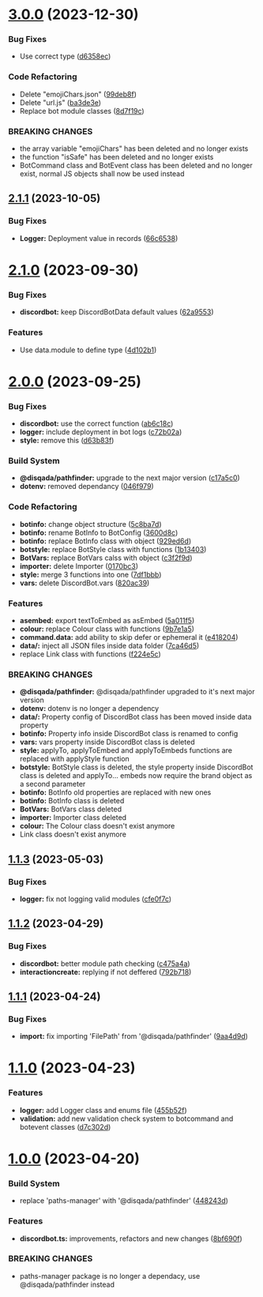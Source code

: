 # [3.0.0](https://github.com/DisQada/HalfBot/compare/v2.1.1...v3.0.0) (2023-12-30)


### Bug Fixes

* Use correct type ([d6358ec](https://github.com/DisQada/HalfBot/commit/d6358ecf1ec11a6496e5f4ebbe405936d6cea517))


### Code Refactoring

* Delete "emojiChars.json" ([99deb8f](https://github.com/DisQada/HalfBot/commit/99deb8ff69776b36658ef668aa1bdf9b96fad0b1))
* Delete "url.js" ([ba3de3e](https://github.com/DisQada/HalfBot/commit/ba3de3eeb216999a225b6ce37187f059290b5ab4))
* Replace bot module classes ([8d7f19c](https://github.com/DisQada/HalfBot/commit/8d7f19c39037a162f3897b44a952f3d7d4bd34f4))


### BREAKING CHANGES

* the array variable "emojiChars" has been deleted and no longer exists
* the function "isSafe" has been deleted and no longer exists
* BotCommand class and BotEvent class has been deleted and no longer exist, normal JS objects shall now be used instead

## [2.1.1](https://github.com/DisQada/HalfBot/compare/v2.1.0...v2.1.1) (2023-10-05)

### Bug Fixes

- **Logger:** Deployment value in records ([66c6538](https://github.com/DisQada/HalfBot/commit/66c6538aa0c15ef026a8fd133534268c1353bff9))

# [2.1.0](https://github.com/DisQada/halfbot/compare/v2.0.0...v2.1.0) (2023-09-30)

### Bug Fixes

- **discordbot:** keep DiscordBotData default values ([62a9553](https://github.com/DisQada/halfbot/commit/62a955353e5dac4d01753589755d2abed6e29025))

### Features

- Use data.module to define type ([4d102b1](https://github.com/DisQada/halfbot/commit/4d102b122ee307527ff7930a201dcaec2f0ab34f))

# [2.0.0](https://github.com/DisQada/halfbot/compare/v1.1.3...v2.0.0) (2023-09-25)

### Bug Fixes

- **discordbot:** use the correct function ([ab6c18c](https://github.com/DisQada/halfbot/commit/ab6c18cd74d854141ae35015d6a1ab0e5463d265))
- **logger:** include deployment in bot logs ([c72b02a](https://github.com/DisQada/halfbot/commit/c72b02affe8e13909469a4ae0d546843d90b410f))
- **style:** remove this ([d63b83f](https://github.com/DisQada/halfbot/commit/d63b83fcc09b0d38e599c801ef23c0efe2247694))

### Build System

- **@disqada/pathfinder:** upgrade to the next major version ([c17a5c0](https://github.com/DisQada/halfbot/commit/c17a5c0385e3c58404f7c8c0c68c88b9148f5dd8))
- **dotenv:** removed dependancy ([046f979](https://github.com/DisQada/halfbot/commit/046f9796515d919c5769950547de7833b142a891))

### Code Refactoring

- **botinfo:** change object structure ([5c8ba7d](https://github.com/DisQada/halfbot/commit/5c8ba7d4df15cee075e7220c500c027e7c86f33b))
- **botinfo:** rename BotInfo to BotConfig ([3600d8c](https://github.com/DisQada/halfbot/commit/3600d8c709c83944c0f6c2a72a9d10e8202d56db))
- **botinfo:** replace BotInfo class with object ([929ed6d](https://github.com/DisQada/halfbot/commit/929ed6d14e120f1941f1568c20428c7c72029d40))
- **botstyle:** replace BotStyle class with functions ([1b13403](https://github.com/DisQada/halfbot/commit/1b13403155fcd230242c3c12510bc0572a4d3eb9))
- **BotVars:** replace BotVars calss with object ([c3f2f9d](https://github.com/DisQada/halfbot/commit/c3f2f9da9fccae9c04d19a892802dffeca09bb50))
- **importer:** delete Importer ([0170bc3](https://github.com/DisQada/halfbot/commit/0170bc3368bcddba7ac95819becb8239e459d209))
- **style:** merge 3 functions into one ([7df1bbb](https://github.com/DisQada/halfbot/commit/7df1bbbbb20d123dd80b6056d9775c76d856454a))
- **vars:** delete DiscordBot.vars ([820ac39](https://github.com/DisQada/halfbot/commit/820ac39f311d0e1ff1490e026cf4fd3076fe518d))

### Features

- **asembed:** export textToEmbed as asEmbed ([5a011f5](https://github.com/DisQada/halfbot/commit/5a011f57c1ce0439a488f4ce2b9aeab29f7a52b9))
- **colour:** replace Colour class with functions ([9b7e1a5](https://github.com/DisQada/halfbot/commit/9b7e1a510bb672438240fbb7f81987185a92b6bd))
- **command.data:** add ability to skip defer or ephemeral it ([e418204](https://github.com/DisQada/halfbot/commit/e4182044c4160de0d318d94d5555e44b853aa894))
- **data/:** inject all JSON files inside data folder ([7ca46d5](https://github.com/DisQada/halfbot/commit/7ca46d53b731ab1b98d5904f5366e04f141d0bbf))
- replace Link class with functions ([f224e5c](https://github.com/DisQada/halfbot/commit/f224e5c6657aefbda2fc7074bff86333c1efcfc0))

### BREAKING CHANGES

- **@disqada/pathfinder:** @disqada/pathfinder upgraded to it's next major version
- **dotenv:** dotenv is no longer a dependency
- **data/:** Property config of DiscordBot class has been moved inside data property
- **botinfo:** Property info inside DiscordBot class is renamed to config
- **vars:** vars property inside DiscordBot class is deleted
- **style:** applyTo, applyToEmbed and applyToEmbeds functions are replaced with applyStyle
  function
- **botstyle:** BotStyle class is deleted, the style property inside DiscordBot class is deleted
  and applyTo... embeds now require the brand object as a second parameter
- **botinfo:** BotInfo old properties are replaced with new ones
- **botinfo:** BotInfo class is deleted
- **BotVars:** BotVars class deleted
- **importer:** Importer class deleted
- **colour:** The Colour class doesn't exist anymore
- Link class doesn't exist anymore

## [1.1.3](https://github.com/DisQada/halfbot/compare/v1.1.2...v1.1.3) (2023-05-03)

### Bug Fixes

- **logger:** fix not logging valid modules ([cfe0f7c](https://github.com/DisQada/halfbot/commit/cfe0f7c171e2c14fe97664dfff817c1543ae59fe))

## [1.1.2](https://github.com/DisQada/halfbot/compare/v1.1.1...v1.1.2) (2023-04-29)

### Bug Fixes

- **discordbot:** better module path checking ([c475a4a](https://github.com/DisQada/halfbot/commit/c475a4ab3c8b1bfd73295cefc83a207dbd54c168))
- **interactioncreate:** replying if not deffered ([792b718](https://github.com/DisQada/halfbot/commit/792b718c038f9b6e7e7246ad229458121192c103))

## [1.1.1](https://github.com/DisQada/halfbot/compare/v1.1.0...v1.1.1) (2023-04-24)

### Bug Fixes

- **import:** fix importing 'FilePath' from '@disqada/pathfinder' ([9aa4d9d](https://github.com/DisQada/halfbot/commit/9aa4d9d627a09d71447432bc4a6d17cd23e1b27b))

# [1.1.0](https://github.com/DisQada/halfbot/compare/v1.0.0...v1.1.0) (2023-04-23)

### Features

- **logger:** add Logger class and enums file ([455b52f](https://github.com/DisQada/halfbot/commit/455b52f341463ae0a840a764859d0efbc3d90dc9))
- **validation:** add new validation check system to botcommand and botevent classes ([d7c302d](https://github.com/DisQada/halfbot/commit/d7c302d538be176da0ba6053c598e9676c0f94d2))

# [1.0.0](https://github.com/DisQada/halfbot/compare/v0.2.1...v1.0.0) (2023-04-20)

### Build System

- replace 'paths-manager' with '@disqada/pathfinder' ([448243d](https://github.com/DisQada/halfbot/commit/448243df381b151ae9094a2daab9f334ec8e7575))

### Features

- **discordbot.ts:** improvements, refactors and new changes ([8bf690f](https://github.com/DisQada/halfbot/commit/8bf690fe00425b903015f74fd388e39d56feca26))

### BREAKING CHANGES

- paths-manager package is no longer a dependacy, use @disqada/pathfinder instead
